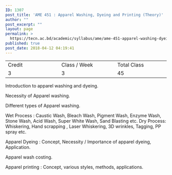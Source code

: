 ```yaml
---
ID: 1307
post_title: 'AME 451 : Apparel Washing, Dyeing and Printing (Theory)'
author: ""
post_excerpt: ""
layout: page
permalink: >
  https://tecn.ac.bd/academic/syllabus/ame/ame-451-apparel-washing-dyeing-and-printing-theory
published: true
post_date: 2018-04-12 04:19:41
---
```

<table width="628">
<tbody>
<tr>
<td width="207">Credit</td>
<td width="220">Class / Week</td>
<td width="201">Total Class</td>
</tr>
<tr>
<td width="207">3</td>
<td width="220">3</td>
<td width="201">45</td>
</tr>
</tbody>
</table>
Introduction to apparel washing and dyeing.

Necessity of Apparel washing.

Different types of Apparel washing.

Wet Process : Caustic Wash, Bleach Wash, Pigment Wash, Enzyme Wash, Stone Wash, Acid Wash, Super White Wash, Sand Blasting etc. Dry Process: Whiskering, Hand scrapping , Laser Whiskering, 3D wrinkles, Tagging, PP spray etc.

Apparel Dyeing : Concept, Necessity / Importance of apparel dyeing, Application.

Apparel wash costing.

Apparel printing : Concept, various styles, methods, applications.